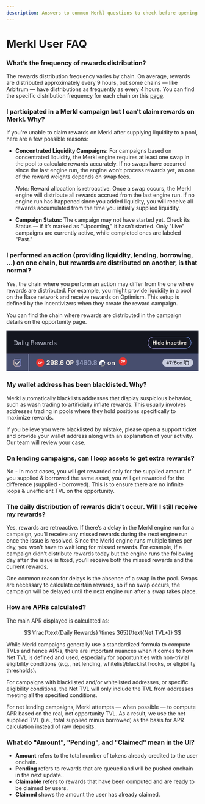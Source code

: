 ```yaml
---
description: Answers to common Merkl questions to check before opening a support ticket.
---
```


# Merkl User FAQ

### What’s the frequency of rewards distribution?

The rewards distribution frequency varies by chain. On average, rewards are distributed approximately every 9 hours, but some chains — like Arbitrum — have distributions as frequently as every 4 hours. You can find the specific distribution frequency for each chain on this [page](https://app.merkl.xyz/status).

### I participated in a Merkl campaign but I can’t claim rewards on Merkl. Why?

If you're unable to claim rewards on Merkl after supplying liquidity to a pool, here are a few possible reasons:

*   **Concentrated Liquidity Campaigns:** For campaigns based on concentrated liquidity, the Merkl engine requires at least one swap in the pool to calculate rewards accurately. If no swaps have occurred since the last engine run, the engine won’t process rewards yet, as one of the reward weights depends on swap fees.

    _Note:_ Reward allocation is retroactive. Once a swap occurs, the Merkl engine will distribute all rewards accrued from the last engine run. If no engine run has happened since you added liquidity, you will receive all rewards accumulated from the time you initially supplied liquidity.
* **Campaign Status:** The campaign may not have started yet. Check its Status — if it’s marked as "Upcoming," it hasn’t started. Only "Live" campaigns are currently active, while completed ones are labeled "Past."

### I performed an action (providing liquidity, lending, borrowing, …) on one chain, but rewards are distributed on another, is that normal?

Yes, the chain where you perform an action may differ from the one where rewards are distributed. For example, you might provide liquidity in a pool on the Base network and receive rewards on Optimism. This setup is defined by the incentivizers when they create the reward campaign.

You can find the chain where rewards are distributed in the campaign details on the opportunity page.

![](../.gitbook/assets/screenshot-FAQ.png)

### My wallet address has been blacklisted. Why?

Merkl automatically blacklists addresses that display suspicious behavior, such as wash trading to artificially inflate rewards. This usually involves addresses trading in pools where they hold positions specifically to maximize rewards.

If you believe you were blacklisted by mistake, please open a support ticket and provide your wallet address along with an explanation of your activity. Our team will review your case.

### On lending campaigns, can I loop assets to get extra rewards?

No - In most cases, you will get rewarded only for the supplied amount. If you supplied & borrowed the same asset, you will get rewarded for the difference (supplied - borrowed). This is to ensure there are no infinite loops & unefficient TVL on the opportunity.

### The daily distribution of rewards didn't occur. Will I still receive my rewards?

Yes, rewards are retroactive. If there’s a delay in the Merkl engine run for a campaign, you’ll receive any missed rewards during the next engine run once the issue is resolved. Since the Merkl engine runs multiple times per day, you won’t have to wait long for missed rewards. For example, if a campaign didn’t distribute rewards today but the engine runs the following day after the issue is fixed, you’ll receive both the missed rewards and the current rewards.

One common reason for delays is the absence of a swap in the pool. Swaps are necessary to calculate certain rewards, so if no swap occurs, the campaign will be delayed until the next engine run after a swap takes place.

### How are APRs calculated?

The main APR displayed is calculated as:

$$
\frac{\text{Daily Rewards} \times 365}{\text{Net TVL*}}
$$

While Merkl campaigns generally use a standardized formula to compute TVLs and hence APRs, there are important nuances when it comes to how Net TVL is defined and used, especially for opportunities with non-trivial eligibility conditions (e.g., net lending, whitelist/blacklist hooks, or eligibility thresholds).

For campaigns with blacklisted and/or whitelisted addresses, or specific eligibility conditions, the Net TVL will only include the TVL from addresses meeting all the specified conditions.

For net lending campaigns, Merkl attempts — when possible — to compute APR based on the real, net opportunity TVL. As a result, we use the net supplied TVL (i.e., total supplied minus borrowed) as the basis for APR calculation instead of raw deposits. 

### What do "Amount", "Pending", and "Claimed" mean in the UI?

- **Amount** refers to the total number of tokens already credited to the user onchain.
- **Pending** refers to rewards that are queued and will be pushed onchain in the next update..
- **Claimable** refers to rewards that have been computed and are ready to be claimed by users.
- **Claimed** shows the amount the user has already claimed.
